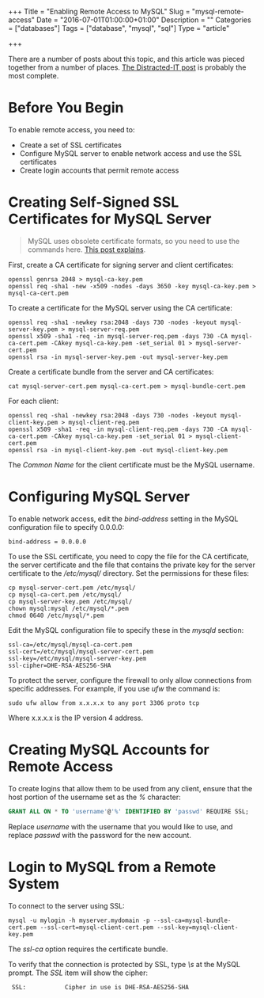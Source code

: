+++
Title = "Enabling Remote Access to MySQL"
Slug = "mysql-remote-access"
Date = "2016-07-01T01:00:00+01:00"
Description = ""
Categories = ["databases"]
Tags = ["database", "mysql", "sql"]
Type = "article"

+++


There are a number of posts about this topic, and this article was pieced together from a number of places. [The Distracted-IT post](http://distracted-it.blogspot.co.nz/2014/04/getting-mysql-server-to-run-with-ssl.html) is probably the most complete.

<!--more-->

# Before You Begin #

To enable remote access, you need to:

* Create a set of SSL certificates
* Configure MySQL server to enable network access and use the SSL certificates
* Create login accounts that permit remote access

# Creating Self-Signed SSL Certificates for MySQL Server #

> MySQL uses obsolete certificate formats, so you need to use the commands here. [This post explains](http://askubuntu.com/questions/194074/enabling-ssl-in-mysql/439274#439274).

First, create a CA certificate for signing server and client certificates:

    openssl genrsa 2048 > mysql-ca-key.pem
    openssl req -sha1 -new -x509 -nodes -days 3650 -key mysql-ca-key.pem > mysql-ca-cert.pem

To create a certificate for the MySQL server using the CA certificate:

    openssl req -sha1 -newkey rsa:2048 -days 730 -nodes -keyout mysql-server-key.pem > mysql-server-req.pem
    openssl x509 -sha1 -req -in mysql-server-req.pem -days 730 -CA mysql-ca-cert.pem -CAkey mysql-ca-key.pem -set_serial 01 > mysql-server-cert.pem
    openssl rsa -in mysql-server-key.pem -out mysql-server-key.pem

Create a certificate bundle from the server and CA certificates:

    cat mysql-server-cert.pem mysql-ca-cert.pem > mysql-bundle-cert.pem

For each client:

    openssl req -sha1 -newkey rsa:2048 -days 730 -nodes -keyout mysql-client-key.pem > mysql-client-req.pem
    openssl x509 -sha1 -req -in mysql-client-req.pem -days 730 -CA mysql-ca-cert.pem -CAkey mysql-ca-key.pem -set_serial 01 > mysql-client-cert.pem
    openssl rsa -in mysql-client-key.pem -out mysql-client-key.pem

The *Common Name* for the client certificate must be the MySQL username.

# Configuring MySQL Server #

To enable network access, edit the *bind-address* setting in the MySQL configuration file to specify 0.0.0.0:

    bind-address = 0.0.0.0

To use the SSL certificate, you need to copy the file for the CA certificate, the server certificate and the file that contains the private key for the server certificate to the */etc/mysql/* directory. Set the permissions for these files:

    cp mysql-server-cert.pem /etc/mysql/
    cp mysql-ca-cert.pem /etc/mysql/
    cp mysql-server-key.pem /etc/mysql/
    chown mysql:mysql /etc/mysql/*.pem
    chmod 0640 /etc/mysql/*.pem

Edit the MySQL configuration file to specify these in the *mysqld* section:

    ssl-ca=/etc/mysql/mysql-ca-cert.pem
    ssl-cert=/etc/mysql/mysql-server-cert.pem
    ssl-key=/etc/mysql/mysql-server-key.pem
    ssl-cipher=DHE-RSA-AES256-SHA

To protect the server, configure the firewall to only allow connections from specific addresses. For example, if you use *ufw* the command is:

    sudo ufw allow from x.x.x.x to any port 3306 proto tcp

Where x.x.x.x is the IP version 4 address.

# Creating MySQL Accounts for Remote Access #

To create logins that allow them to be used from any client, ensure that the host portion of the username set as the *%* character:

~~~sql
GRANT ALL ON * TO 'username'@'%' IDENTIFIED BY 'passwd' REQUIRE SSL;
~~~

Replace *username* with the username that you would like to use, and replace *passwd* with the password for the new account.

# Login to MySQL from a Remote System #

To connect to the server using SSL:

    mysql -u mylogin -h myserver.mydomain -p --ssl-ca=mysql-bundle-cert.pem --ssl-cert=mysql-client-cert.pem --ssl-key=mysql-client-key.pem

The *ssl-ca* option requires the certificate bundle.

To verify that the connection is protected by SSL, type *\s* at the MySQL prompt. The *SSL* item will show the cipher:

     SSL:			Cipher in use is DHE-RSA-AES256-SHA
